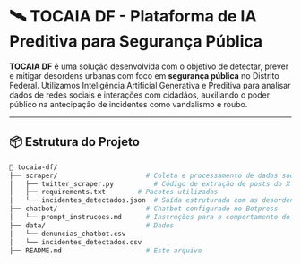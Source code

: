# 🛰️ TOCAIA DF - Plataforma de IA Preditiva para Segurança Pública

**TOCAIA DF** é uma solução desenvolvida com o objetivo de detectar, prever e mitigar desordens urbanas com foco em **segurança pública** no Distrito Federal. Utilizamos Inteligência Artificial Generativa e Preditiva para analisar dados de redes sociais e interações com cidadãos, auxiliando o poder público na antecipação de incidentes como vandalismo e roubo.

---

## 📦 Estrutura do Projeto

```bash
📁 tocaia-df/
├── scraper/                      # Coleta e processamento de dados sociais
│   ├── twitter_scraper.py          # Código de extração de posts do X anonimizados
│   ├── requirements.txt        # Pacotes utilizados
│   └── incidentes_detectados.json  # Saída estruturada com as desordens urbanas identificadas
├── chatbot/                      # Chatbot configurado no Botpress
│   └── prompt_instrucoes.md      # Instruções para o comportamento do assistente
├── data/                         # Dados 
│   └── denuncias_chatbot.csv
│   └── incidentes_detectados.csv
├── README.md                     # Este arquivo
